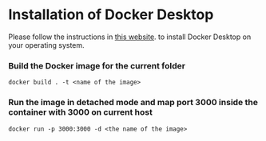 # Installation of Docker Desktop
Please follow the instructions in [this website](https://docs.docker.com/get-docker/). to install Docker Desktop on your operating system.

### Build the Docker image for the current folder
```
docker build . -t <name of the image>
```

### Run the image in detached mode and map port 3000 inside the container with 3000 on current host
```
docker run -p 3000:3000 -d <the name of the image>
```

